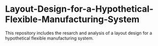 # Layout-Design-for-a-Hypothetical-Flexible-Manufacturing-System
This repository includes the resarch and analysis of a layout design for a hypothetical flexible manufacturing system.
